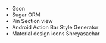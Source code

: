 - Gson
- Sugar ORM
- Pin Section view
- Android Action Bar Style Generator
- Material design icons Shreyasachar
